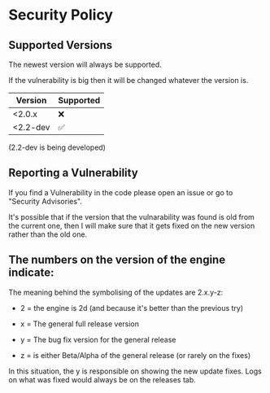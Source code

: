 # Security Policy

## Supported Versions

The newest version will always be supported.

If the vulnerability is big then it will be changed whatever the version is.

| Version | Supported          |
| ------- | ------------------ |
| <2.0.x  | ❌ |
| <2.2-dev| :white_check_mark: |

(2.2-dev is being developed)

## Reporting a Vulnerability

If you find a Vulnerability in the code please open an issue or go to "Security Advisories". 

It's possible that if the version that the vulnarability was found is old from the current one, then I will make sure that it gets fixed on the new version rather than the old one. 

## The numbers on the version of the engine indicate:

The meaning behind the symbolising of the updates are 2.x.y-z:
- 2 = the engine is 2d (and because it's better than the previous try)

- x = The general full release version

- y = The bug fix version for the general release

- z = is either Beta/Alpha of the general release (or rarely on the fixes)

In this situation, the y is responsible on showing the new update fixes. Logs on what was fixed would always be on the releases tab.

